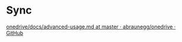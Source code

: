 # Sync

[onedrive/docs/advanced-usage.md at master · abraunegg/onedrive · GitHub](https://github.com/abraunegg/onedrive/blob/master/docs/advanced-usage.md#upload-data-from-the-local-onedrive-folder-to-a-specific-location-on-onedrive)
